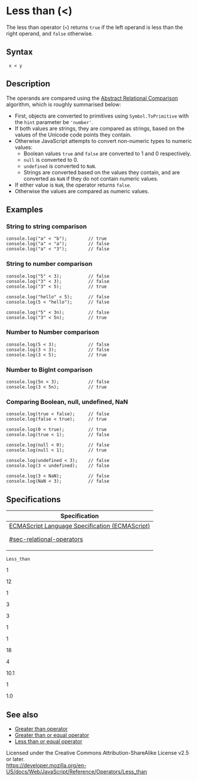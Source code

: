 # Less than (&lt;)

The less than operator (`<`) returns `true` if the left operand is less than the right operand, and `false` otherwise.

## Syntax

     x < y

## Description

The operands are compared using the [Abstract Relational Comparison](https://tc39.es/ecma262/#sec-abstract-relational-comparison) algorithm, which is roughly summarised below:

-   First, objects are converted to primitives using `Symbol.ToPrimitive` with the `hint` parameter be `'number'`.
-   If both values are strings, they are compared as strings, based on the values of the Unicode code points they contain.
-   Otherwise JavaScript attempts to convert non-numeric types to numeric values:
    -   Boolean values `true` and `false` are converted to 1 and 0 respectively.
    -   `null` is converted to 0.
    -   `undefined` is converted to `NaN`.
    -   Strings are converted based on the values they contain, and are converted as `NaN` if they do not contain numeric values.
-   If either value is `NaN`, the operator returns `false`.
-   Otherwise the values are compared as numeric values.

## Examples

### String to string comparison

    console.log("a" < "b");        // true
    console.log("a" < "a");        // false
    console.log("a" < "3");        // false

### String to number comparison

    console.log("5" < 3);          // false
    console.log("3" < 3);          // false
    console.log("3" < 5);          // true

    console.log("hello" < 5);      // false
    console.log(5 < "hello");      // false

    console.log("5" < 3n);         // false
    console.log("3" < 5n);         // true

### Number to Number comparison

    console.log(5 < 3);            // false
    console.log(3 < 3);            // false
    console.log(3 < 5);            // true

### Number to BigInt comparison

    console.log(5n < 3);           // false
    console.log(3 < 5n);           // true

### Comparing Boolean, null, undefined, NaN

    console.log(true < false);     // false
    console.log(false < true);     // true

    console.log(0 < true);         // true
    console.log(true < 1);         // false

    console.log(null < 0);         // false
    console.log(null < 1);         // true

    console.log(undefined < 3);    // false
    console.log(3 < undefined);    // false

    console.log(3 < NaN);          // false
    console.log(NaN < 3);          // false

## Specifications

<table><thead><tr class="header"><th>Specification</th></tr></thead><tbody><tr class="odd"><td><a href="https://tc39.es/ecma262/#sec-relational-operators">ECMAScript Language Specification (ECMAScript) 
<br/>

<span class="small">#sec-relational-operators</span></a></td></tr></tbody></table>

`Less_than`

1

12

1

3

3

1

1

18

4

10.1

1

1.0

## See also

-   [Greater than operator](greater_than)
-   [Greater than or equal operator](greater_than_or_equal)
-   [Less than or equal operator](less_than_or_equal)

 
Licensed under the Creative Commons Attribution-ShareAlike License v2.5 or later.  
<a href="https://developer.mozilla.org/en-US/docs/Web/JavaScript/Reference/Operators/Less_than" class="_attribution-link">https://developer.mozilla.org/en-US/docs/Web/JavaScript/Reference/Operators/Less_than</a>
